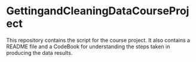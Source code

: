 GettingandCleaningDataCourseProject
===================================

This repository contains the script for the course project.  It also contains a README file and a CodeBook for understanding the steps taken in producing the data results.
